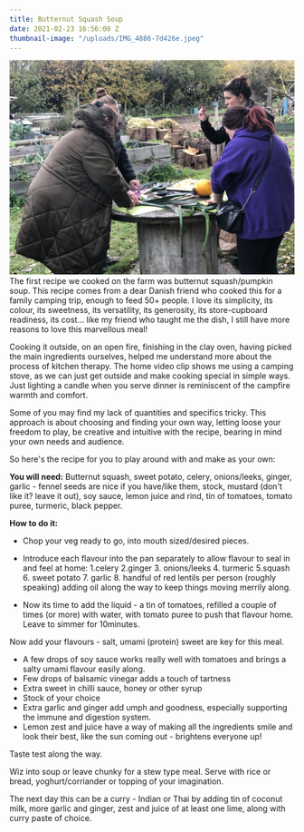 ```yaml
---
title: Butternut Squash Soup
date: 2021-02-23 16:56:00 Z
thumbnail-image: "/uploads/IMG_4886-7d426e.jpeg"
---
```


![IMG_4780.jpeg](/uploads/IMG_4780.jpeg)
The first recipe we cooked on the farm was butternut squash/pumpkin soup.  This recipe comes from a dear Danish friend who cooked this for a family camping trip, enough to feed 50+ people.  I love its simplicity, its colour, its sweetness, its versatility, its generosity, its store-cupboard readiness, its cost... like my friend who taught me the dish, I still have more reasons to love this marvellous meal!  

Cooking it outside, on an open fire, finishing in the clay oven, having picked the main ingredients ourselves, helped me understand more about the process of kitchen therapy.  The home video clip shows me using a camping stove, as we can just get outside and make cooking special in simple ways.  Just lighting a candle when you serve dinner is reminiscent of the campfire warmth and comfort.

Some of you may find my lack of quantities and specifics tricky.  This approach is about choosing and finding your own way, letting loose your freedom to play, be creative and intuitive with the recipe, bearing in mind your own needs and audience. 

So here's the recipe for you to play around with and make as your own:

**You will need:**
Butternut squash, sweet potato, celery, onions/leeks, ginger, garlic - fennel seeds are nice if you have/like them, stock, mustard (don't like it? leave it out), soy sauce, lemon juice and rind, tin of tomatoes, tomato puree, turmeric, black pepper.

**How to do it:**
* Chop your veg ready to go, into mouth sized/desired pieces.
* Introduce each flavour into the pan separately to allow flavour to seal in and feel at home:
1.celery 2.ginger 3. onions/leeks 4. turmeric 5.squash 6. sweet potato 7. garlic 8. handful of red lentils per person (roughly speaking) adding oil along the way to keep things moving merrily along.

* Now its time to add the liquid - a tin of tomatoes, refilled a couple of times (or more) with water, with tomato puree to push that flavour home. Leave to simmer for 10minutes.

Now add your flavours - salt, umami (protein) sweet are key for this meal.
* A few drops of soy sauce works really well with tomatoes and brings a salty umami flavour easily along.
* Few drops of balsamic vinegar adds a touch of tartness
* Extra sweet in chilli sauce, honey or other syrup 
* Stock of your choice
* Extra garlic and ginger add umph and goodness, especially supporting the immune and digestion system.
* Lemon zest and juice have a way of making all the ingredients smile and look their best, like the sun coming out - brightens everyone up!

Taste test along the way.  

Wiz into soup or leave chunky for a stew type meal.  Serve with rice or bread, yoghurt/corriander or topping of your imagination.

The next day this can be a curry - Indian or Thai by adding tin of coconut milk, more garlic and ginger, zest and juice of at least one lime, along with curry paste of choice.  




